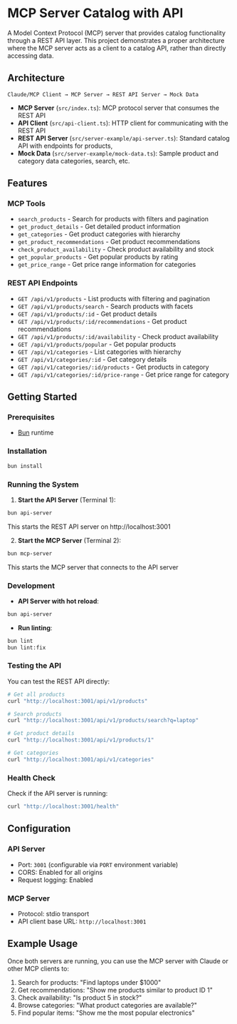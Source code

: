 # MCP Server Catalog with API

A Model Context Protocol (MCP) server that provides catalog functionality through a REST API layer. This project demonstrates a proper architecture where the MCP server acts as a client to a catalog API, rather than directly accessing data.

## Architecture

```
Claude/MCP Client → MCP Server → REST API Server → Mock Data
```

- **MCP Server** (`src/index.ts`): MCP protocol server that consumes the REST API
- **API Client** (`src/api-client.ts`): HTTP client for communicating with the REST API
- **REST API Server** (`src/server-example/api-server.ts`): Standard catalog API with endpoints for products, 
- **Mock Data** (`src/server-example/mock-data.ts`): Sample product and category data categories, search, etc.

## Features

### MCP Tools

- `search_products` - Search for products with filters and pagination
- `get_product_details` - Get detailed product information
- `get_categories` - Get product categories with hierarchy
- `get_product_recommendations` - Get product recommendations
- `check_product_availability` - Check product availability and stock
- `get_popular_products` - Get popular products by rating
- `get_price_range` - Get price range information for categories

### REST API Endpoints

- `GET /api/v1/products` - List products with filtering and pagination
- `GET /api/v1/products/search` - Search products with facets
- `GET /api/v1/products/:id` - Get product details
- `GET /api/v1/products/:id/recommendations` - Get product recommendations
- `GET /api/v1/products/:id/availability` - Check product availability
- `GET /api/v1/products/popular` - Get popular products
- `GET /api/v1/categories` - List categories with hierarchy
- `GET /api/v1/categories/:id` - Get category details
- `GET /api/v1/categories/:id/products` - Get products in category
- `GET /api/v1/categories/:id/price-range` - Get price range for category

## Getting Started

### Prerequisites

- [Bun](https://bun.sh/) runtime

### Installation

```bash
bun install
```

### Running the System

1. **Start the API Server** (Terminal 1):
```bash
bun api-server
```
This starts the REST API server on http://localhost:3001

2. **Start the MCP Server** (Terminal 2):
```bash
bun mcp-server
```
This starts the MCP server that connects to the API server

### Development

- **API Server with hot reload**:
```bash
bun api-server
```

- **Run linting**:
```bash
bun lint
bun lint:fix
```

### Testing the API

You can test the REST API directly:

```bash
# Get all products
curl "http://localhost:3001/api/v1/products"

# Search products
curl "http://localhost:3001/api/v1/products/search?q=laptop"

# Get product details
curl "http://localhost:3001/api/v1/products/1"

# Get categories
curl "http://localhost:3001/api/v1/categories"
```

### Health Check

Check if the API server is running:
```bash
curl "http://localhost:3001/health"
```

## Configuration

### API Server

- Port: `3001` (configurable via `PORT` environment variable)
- CORS: Enabled for all origins
- Request logging: Enabled

### MCP Server

- Protocol: stdio transport
- API client base URL: `http://localhost:3001`

## Example Usage

Once both servers are running, you can use the MCP server with Claude or other MCP clients to:

1. Search for products: "Find laptops under $1000"
2. Get recommendations: "Show me products similar to product ID 1"
3. Check availability: "Is product 5 in stock?"
4. Browse categories: "What product categories are available?"
5. Find popular items: "Show me the most popular electronics"
